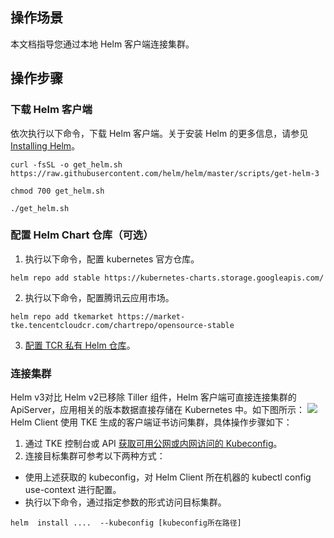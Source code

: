 ## 操作场景

本文档指导您通过本地 Helm 客户端连接集群。

## 操作步骤


### 下载 Helm 客户端

依次执行以下命令，下载 Helm 客户端。关于安装 Helm 的更多信息，请参见 [Installing Helm](https://helm.sh/docs/intro/install/)。
```
curl -fsSL -o get_helm.sh https://raw.githubusercontent.com/helm/helm/master/scripts/get-helm-3
```
```
chmod 700 get_helm.sh
```
```
./get_helm.sh
```


### 配置 Helm Chart 仓库（可选）
1. 执行以下命令，配置 kubernetes 官方仓库。
```
helm repo add stable https://kubernetes-charts.storage.googleapis.com/
```
2. 执行以下命令，配置腾讯云应用市场。
```
helm repo add tkemarket https://market-tke.tencentcloudcr.com/chartrepo/opensource-stable
```
3. [配置 TCR 私有 Helm 仓库](https://cloud.tencent.com/document/product/1141/41944#.E6.B7.BB.E5.8A.A0-helm-.E4.BB.93.E5.BA.93)。


### 连接集群

Helm v3对比 Helm v2已移除 Tiller 组件，Helm 客户端可直接连接集群的 ApiServer，应用相关的版本数据直接存储在 Kubernetes 中。如下图所示：
![](https://main.qcloudimg.com/raw/a1c2fc3a632f3369b14c72498c573593.png)
Helm Client 使用 TKE 生成的客户端证书访问集群，具体操作步骤如下：
1. 通过 TKE 控制台或 API [获取可用公网或内网访问的 Kubeconfig](https://cloud.tencent.com/document/product/457/32191#.E9.85.8D.E7.BD.AE-kubeconfig)。
2. 连接目标集群可参考以下两种方式：
  -  使用上述获取的 kubeconfig，对 Helm Client 所在机器的 kubectl config use-context 进行配置。 
  - 执行以下命令，通过指定参数的形式访问目标集群。
```
helm  install ....  --kubeconfig [kubeconfig所在路径]
```




